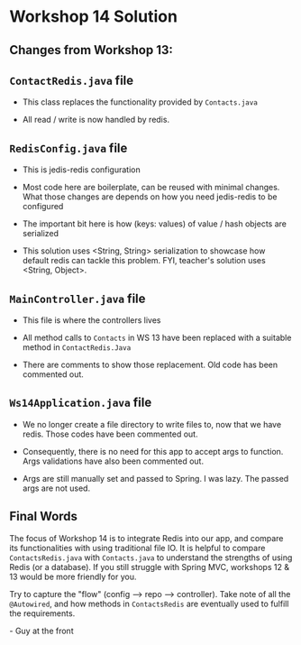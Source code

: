 
# Workshop 14 Solution

## Changes from Workshop 13:

## `ContactRedis.java` file

* This class replaces the functionality provided by `Contacts.java`

* All read / write is now handled by redis. 


## `RedisConfig.java` file

* This is jedis-redis configuration

* Most code here are boilerplate, can be reused with minimal changes. What those changes are depends on how you need jedis-redis to be configured

* The important bit here is how (keys: values) of value / hash objects are serialized 

* This solution uses <String, String> serialization to showcase how default redis can tackle this problem. FYI, teacher's solution uses <String, Object>.


## `MainController.java` file

* This file is where the controllers lives

* All method calls to `Contacts` in WS 13 have been replaced with a suitable method in `ContactRedis.Java`

* There are comments to show those replacement. Old code has been commented out. 


## `Ws14Application.java` file

* We no longer create a file directory to write files to, now that we have redis. Those codes have been commented out. 

* Consequently, there is no need for this app to accept args to function. Args validations have also been commented out.  

* Args are still manually set and passed to Spring. I was lazy. The passed args are not used.


## Final Words

The focus of Workshop 14 is to integrate Redis into our app, and compare its functionalities with using traditional file IO. It is helpful to compare `ContactsRedis.java` with `Contacts.java` to understand the strengths of using Redis (or a database). If you still struggle with Spring MVC, workshops 12 & 13 would be more friendly for you. 

Try to capture the "flow" (config --> repo --> controller). Take note of all the `@Autowired`, and how methods in `ContactsRedis` are eventually used to fulfill the requirements.

\- Guy at the front
